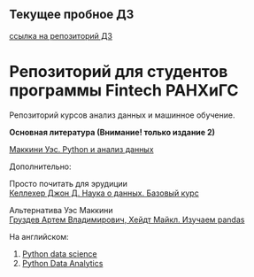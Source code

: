 ## Текущее пробное ДЗ
[ссылка на репозиторий ДЗ](https://classroom.github.com/a/zkPgVPBz)


# Репозиторий для студентов программы Fintech РАНХиГС

Репозиторий курсов анализ данных и машинное обучение.

<b>Основная литература (Внимание! только издание 2)</b>

[Маккини Уэс. Python и анализ данных](https://www.ozon.ru/product/python-i-analiz-dannyh-makkini-ues-217051463/?asb=A47WIyTuTrgb7nwko%252BdbbXPLUhtPl1nV34h%252BmVMklfE%253D&asb2=tlgWbg1twcU71fBcFbo4YTRqNS7lSBwpbBsu9qxoPhM&keywords=анализ+данных&sh=Q2aRDmlX)

Дополнительно:

Просто почитать для эрудиции</br>
[Келлехер Джон Д. Наука о данных. Базовый курс](https://www.ozon.ru/product/nauka-o-dannyh-bazovyy-kurs-kelleher-dzhon-d-231026173/?asb=Xyx9Nf2z3SdZ5CVg8254haw6LvYawsNMYOs41KjQ7jw%253D&asb2=7k5hvMiganuMDhTXXbNSw5ey6CE51Zr5p6pH8wCX1eixUyL3ImGSFNxp7Lzyp2A8&sh=lzq5Iiar)

Альтернатива Уэс Маккини </br>
[Груздев Артем Владимирович, Хейдт Майкл. Изучаем pandas](https://www.ozon.ru/product/izuchaem-pandas-gruzdev-artem-vladimirovich-heydt-maykl-217051180/?asb=RXqk9m9qisifw7T%252FcLtnLmAVgfHiEbeXRaIsYlGYNjQ%253D&asb2=Qv6c7KPgkcW7OW3lbz0IqkopECisE4wmJ1jHLoc5kdI&keywords=pandas&sh=sgwDplx4)

На английском: 
1.  [Python data science](https://www.ozon.ru/product/python-data-science-after-work-guide-to-start-learning-data-science-on-your-own-avoid-common-214805614/?asb=npSvM37uk1D16iG0cgBYoNhWWHvxqGp8QOqQX6G%252FPvk%253D&asb2=8qU0jYlFMYpZxY987FxNLRLx5pU1ofWS9FbP3gJ-ahM&keywords=pandas&sh=aySa8hFB) 
2.  [Python Data Analytics](https://www.ozon.ru/product/python-data-analytics-the-ultimate-guide-to-get-started-with-data-analysis-using-python-numpy-252315080/?asb=rYkwOVPd1kE5i%252FEzSwOaSUrAKghwNouMfK7b9tzY%252B8o%253D&asb2=KjCefqKhjy_XAL8X_r1ZB26elzYqKIW3_iPqUFsZWbE&keywords=pandas&sh=5PFMqAE6)
